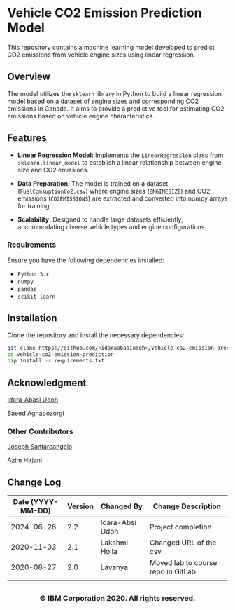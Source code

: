 # Vehicle CO2 Emission Prediction Model


This repository contains a machine learning model developed to predict CO2 emissions from vehicle engine sizes using linear regression.

## Overview

The model utilizes the `sklearn` library in Python to build a linear regression model based on a dataset of engine sizes and corresponding CO2 emissions in Canada. It aims to provide a predictive tool for estimating CO2 emissions based on vehicle engine characteristics.

## Features

- **Linear Regression Model:** Implements the `LinearRegression` class from `sklearn.linear_model` to establish a linear relationship between engine size and CO2 emissions.
  
- **Data Preparation:** The model is trained on a dataset (`FuelComsuptionCo2.csv`) where engine sizes (`ENGINESIZE`) and CO2 emissions (`CO2EMISSIONS`) are extracted and converted into numpy arrays for training.

- **Scalability:** Designed to handle large datasets efficiently, accommodating diverse vehicle types and engine configurations.

### Requirements

Ensure you have the following dependencies installed:

- `Python 3.x`
- `numpy`
- `pandas`
- `scikit-learn`

## Installation

Clone the repository and install the necessary dependencies:

```bash
git clone https://github.com/<idaraabasiudoh>/vehicle-co2-emission-prediction.git
cd vehicle-co2-emission-prediction
pip install -r requirements.txt
```

## Acknowledgment 

<a href="http://www.linkedin.com/in/idaraabasiudoh" target="_blank">Idara-Abasi Udoh</a>

Saeed Aghabozorgi


### Other Contributors

<a href="https://www.linkedin.com/in/joseph-s-50398b136/" target="_blank">Joseph Santarcangelo</a>

Azim Hirjani




## Change Log


|  Date (YYYY-MM-DD) |  Version | Changed By  |  Change Description |
|---|---|---|---|
| 2024-06-26 | 2.2 | Idara-Absi Udoh | Project completion|
| 2020-11-03 | 2.1  | Lakshmi Holla  |  Changed URL of the csv |
| 2020-08-27  | 2.0  | Lavanya  |  Moved lab to course repo in GitLab |
|   |   |   |   |

## <h3 align="center"> © IBM Corporation 2020. All rights reserved. <h3/>
